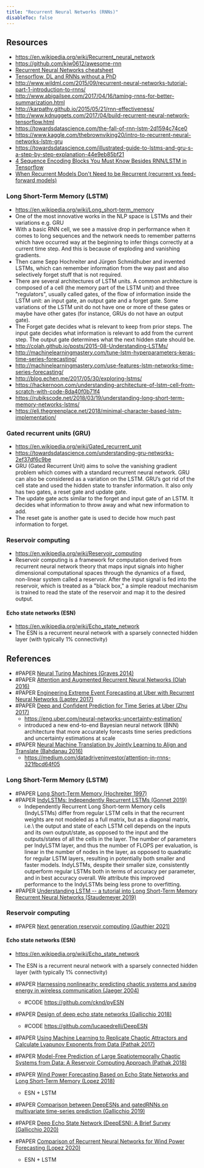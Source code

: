 ```yaml
---
title: "Recurrent Neural Networks (RNNs)"
disableToc: false 
---
```


## Resources
- https://en.wikipedia.org/wiki/Recurrent_neural_network
- https://github.com/kjw0612/awesome-rnn
- [Recurrent Neural Networks cheatsheet](https://stanford.edu/~shervine/teaching/cs-230/cheatsheet-recurrent-neural-networks)
- [Tensorflow, DL and RNNs without a PhD](https://docs.google.com/presentation/d/e/2PACX-1vRouwj_3cYsmLrNNI3Uq5gv5-hYp_QFdeoan2GlxKgIZRSejozruAbVV0IMXBoPsINB7Jw92vJo2EAM/pub?slide=id.p)
- http://www.wildml.com/2015/09/recurrent-neural-networks-tutorial-part-1-introduction-to-rnns/
- http://www.abigailsee.com/2017/04/16/taming-rnns-for-better-summarization.html
- http://karpathy.github.io/2015/05/21/rnn-effectiveness/
- http://www.kdnuggets.com/2017/04/build-recurrent-neural-network-tensorflow.html
- https://towardsdatascience.com/the-fall-of-rnn-lstm-2d1594c74ce0
- https://www.kaggle.com/thebrownviking20/intro-to-recurrent-neural-networks-lstm-gru
- https://towardsdatascience.com/illustrated-guide-to-lstms-and-gru-s-a-step-by-step-explanation-44e9eb85bf21
- [4 Sequence Encoding Blocks You Must Know Besides RNN/LSTM in Tensorflow](https://hanxiao.github.io/2018/06/24/4-Encoding-Blocks-You-Need-to-Know-Besides-LSTM-RNN-in-Tensorflow/)
- [When Recurrent Models Don't Need to be Recurrent (recurrent vs feed-forward models)](http://www.offconvex.org/2018/07/27/approximating-recurrent/)

### Long Short-Term Memory (LSTM)
- https://en.wikipedia.org/wiki/Long_short-term_memory
- One of the most innovative works in the NLP space is LSTMs and their variations e.g. GRU 
- With a basic RNN cell, we see a massive drop in performance when it comes to long sequences and the network needs to remember patterns which have occurred way at the beginning to infer things correctly at a current time step. And this is because of exploding and vanishing gradients.
- Then came Sepp Hochreiter and Jürgen Schmidhuber and invented LSTMs, which can remember information from the way past and also selectively forget stuff that is not required.
- There are several architectures of LSTM units. A common architecture is composed of a cell (the memory part of the LSTM unit) and three "regulators", usually called gates, of the flow of information inside the LSTM unit: an input gate, an output gate and a forget gate. Some variations of the LSTM unit do not have one or more of these gates or maybe have other gates (for instance, GRUs do not have an output gate).
- The Forget gate decides what is relevant to keep from prior steps. The input gate decides what information is relevant to add from the current step. The output gate determines what the next hidden state should be.
- http://colah.github.io/posts/2015-08-Understanding-LSTMs/
- http://machinelearningmastery.com/tune-lstm-hyperparameters-keras-time-series-forecasting/
- http://machinelearningmastery.com/use-features-lstm-networks-time-series-forecasting/
- http://blog.echen.me/2017/05/30/exploring-lstms/
- https://hackernoon.com/understanding-architecture-of-lstm-cell-from-scratch-with-code-8da40f0b71f4
- https://rubikscode.net/2018/03/19/understanding-long-short-term-memory-networks-lstms/
- https://eli.thegreenplace.net/2018/minimal-character-based-lstm-implementation/

### Gated recurrent units (GRU)
- https://en.wikipedia.org/wiki/Gated_recurrent_unit 
- https://towardsdatascience.com/understanding-gru-networks-2ef37df6c9be
- GRU (Gated Recurrent Unit) aims to solve the vanishing gradient problem which comes with a standard recurrent neural network. GRU can also be considered as a variation on the LSTM. GRU’s got rid of the cell state and used the hidden state to transfer information. It also only has two gates, a reset gate and update gate. 
- The update gate acts similar to the forget and input gate of an LSTM. It decides what information to throw away and what new information to add.
- The reset gate is another gate is used to decide how much past information to forget.

### Reservoir computing
- https://en.wikipedia.org/wiki/Reservoir_computing
- Reservoir computing is a framework for computation derived from recurrent neural network theory that maps input signals into higher dimensional computational spaces through the dynamics of a fixed, non-linear system called a reservoir. After the input signal is fed into the reservoir, which is treated as a "black box," a simple readout mechanism is trained to read the state of the reservoir and map it to the desired output.

#### Echo state networks (ESN)
- https://en.wikipedia.org/wiki/Echo_state_network
- The ESN is a recurrent neural network with a sparsely connected hidden layer (with typically 1% connectivity)


## References
- #PAPER [Neural Turing Machines (Graves 2014)](http://arxiv.org/abs/1410.5401)
- #PAPER [Attention and Augmented Recurrent Neural Networks (Olah 2016)](http://distill.pub/2016/augmented-rnns/)
- #PAPER [Engineering Extreme Event Forecasting at Uber with Recurrent Neural Networks (Laptev 2017)](https://eng.uber.com/neural-networks/)
- #PAPER [Deep and Confident Prediction for Time Series at Uber (Zhu 2017)](https://arxiv.org/abs/1709.01907)
	- https://eng.uber.com/neural-networks-uncertainty-estimation/ 
	- introduced a new end-to-end Bayesian neural network (BNN) architecture that more accurately forecasts time series predictions and uncertainty estimations at scale
- #PAPER [Neural Machine Translation by Jointly Learning to Align and Translate (Bahdanau 2016)](https://arxiv.org/abs/1409.0473)
	- https://medium.com/datadriveninvestor/attention-in-rnns-321fbcd64f05
	

### Long Short-Term Memory (LSTM)
- #PAPER [Long Short-Term Memory (Hochreiter 1997)](https://dl.acm.org/doi/10.1162/neco.1997.9.8.1735)
- #PAPER [IndyLSTMs: Independently Recurrent LSTMs (Gonnet 2019)](https://arxiv.org/abs/1903.08023)
	- Independently Recurrent Long Short-term Memory cells (IndyLSTMs) differ from regular LSTM cells in that the recurrent weights are not modeled as a full matrix, but as a diagonal matrix, i.e.\ the output and state of each LSTM cell depends on the inputs and its own output/state, as opposed to the input and the outputs/states of all the cells in the layer. The number of parameters per IndyLSTM layer, and thus the number of FLOPS per evaluation, is linear in the number of nodes in the layer, as opposed to quadratic for regular LSTM layers, resulting in potentially both smaller and faster models. IndyLSTMs, despite their smaller size, consistently outperform regular LSTMs both in terms of accuracy per parameter, and in best accuracy overall. We attribute this improved performance to the IndyLSTMs being less prone to overfitting.
- #PAPER [Understanding LSTM -- a tutorial into Long Short-Term Memory Recurrent Neural Networks (Staudemeyer 2019)](https://arxiv.org/abs/1909.09586)

	
### Reservoir computing
- #PAPER [Next generation reservoir computing (Gauthier 2021)](https://www.nature.com/articles/s41467-021-25801-2)

#### Echo state networks (ESN)
- https://en.wikipedia.org/wiki/Echo_state_network
- The ESN is a recurrent neural network with a sparsely connected hidden layer (with typically 1% connectivity)

- #PAPER [Harnessing nonlinearity: predicting chaotic systems and saving energy in wireless communication (Jaeger 2004)](https://pubmed.ncbi.nlm.nih.gov/15064413/)
	- #CODE https://github.com/cknd/pyESN
- #PAPER [Design of deep echo state networks (Gallicchio 2018)](https://www.sciencedirect.com/science/article/pii/S0893608018302223)
	- #CODE https://github.com/lucapedrelli/DeepESN
- #PAPER [Using Machine Learning to Replicate Chaotic Attractors and Calculate Lyapunov Exponents from Data (Pathak 2017)](https://arxiv.org/abs/1710.07313)
- #PAPER [Model-Free Prediction of Large Spatiotemporally Chaotic Systems from Data: A Reservoir Computing Approach (Pathak 2018)](https://journals.aps.org/prl/abstract/10.1103/PhysRevLett.120.024102)
- #PAPER [Wind Power Forecasting Based on Echo State Networks and Long Short-Term Memory (Lopez 2018)](https://www.mdpi.com/1996-1073/11/3/526/htm)
	- ESN + LSTM
- #PAPER [Comparison between DeepESNs and gatedRNNs on multivariate time-series prediction (Gallicchio 2019)](https://arxiv.org/abs/1812.11527)
- #PAPER [Deep Echo State Network (DeepESN): A Brief Survey (Gallicchio 2020)](https://arxiv.org/abs/1812.11527	)
- #PAPER [Comparison of Recurrent Neural Networks for Wind Power Forecasting (Lopez 2020)](https://www.ncbi.nlm.nih.gov/pmc/articles/PMC7297597/#CR12)
	- ESN + LSTM







